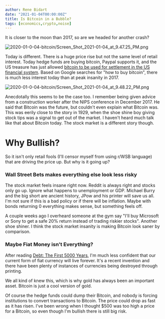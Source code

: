 ```yaml
---
author: Rene Bidart
date: "2021-01-04T00:00:00Z"
title: Is Bitcoin in a Bubble?
tags: [economics,crypto,noise]
---
```


It is closer to the moon than 2017, so are we headed for another crash?

![2020-01-0-04-bitcoin/Screen_Shot_2021-01-04_at_9.47.25_PM.png](../2020-01-0-04-bitcoin/Screen_Shot_2021-01-04_at_9.47.25_PM.png)

Today is different.  There is a huge price rise but not the same level of retail interest. Today hedge funds are buying bitcoin, Paypal supports it, and the US treasure has just allowed [bitcoin to be used for settlement in the US financial system](https://mobile.twitter.com/jerallaire/status/1346233132396257282). Based on Google searches for "how to buy bitcoin", there is much less interest today than at peak insanity in 2017.

![2020-01-0-04-bitcoin/Screen_Shot_2021-01-04_at_9.48.22_PM.png](../2020-01-0-04-bitcoin/Screen_Shot_2021-01-04_at_9.48.22_PM.png)

Anecdotally this seems to be the case too. I remember being given advice from a construction worker after the NIPS conference in December 2017. He said that Bitcoin was the future, but couldn't even explain what Bitcoin was. This was eerily close to the story in 1929, when the shoe shine boy giving stock tips was a signal to get out of the market.  I haven't heard much talk like that about Bitcoin today. The stock market is a different story though.

# Why Bullish?

So it isn't only retail fools (I'll censor myself from using r/WSB language) that are driving the price up. But why is it going up?

### Wall Street Bets makes everything else look less risky

The stock market feels insane right now. Reddit is always right and stocks only go up. Ignore what happens to unemployment or GDP. Michael Burry and the big short are ancient history, JPow and his printer will save us all.   I'm not sure if this is a bad policy or if there will be inflation. Maybe with bonds returning 0 everything makes sense, but something feels off. 

A couple weeks ago I overheard someone at the gym say "I'll buy Microsoft or Sony to get a safe 20% return instead of trading riskier stocks". Another shoe shiner.  I think the stock market insanity is making Bitcoin look saner by comparison.

### Maybe Fiat Money isn't Everything?

After reading [Debt: The First 5000 Years](https://en.wikipedia.org/wiki/Debt:_The_First_5000_Years), I'm much less confident that our current form of fiat currency will live forever. It's a recent invention and there have been plenty of instances of currencies being destroyed through printing.

We all kind of knew this, which is why gold has always been an important asset. Bitcoin is just a cool version of gold.

Of course the hedge funds could dump their Bitcoin, and nobody is forcing institutions to convert transactions to Bitcoin. The price could drop as fast as it has risen. I've been wrong when I thought $500 was too high a price for a Bitcoin, so even though I'm bullish there is still big risk.
